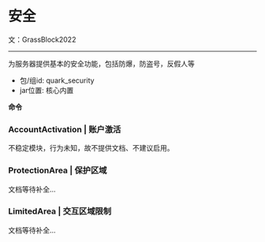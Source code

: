 # 安全
文：GrassBlock2022

-----
为服务器提供基本的安全功能，包括防爆，防盗号，反假人等

- 包/组id: quark_security
- jar位置: 核心内置




**命令**


### AccountActivation | 账户激活
不稳定模块，行为未知，故不提供文档、不建议启用。

### ProtectionArea | 保护区域
文档等待补全...

### LimitedArea | 交互区域限制
文档等待补全...

